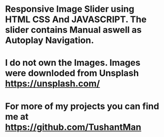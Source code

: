 # Responsive Image Slider using HTML CSS And JAVASCRIPT. The slider contains Manual aswell as Autoplay Navigation.
# I do not own the Images. Images were downloded from Unsplash https://unsplash.com/
# For more of my projects you can find me at https://github.com/TushantMan